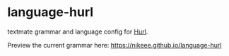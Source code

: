 # language-hurl
textmate grammar and language config for [Hurl](https://hurl.dev).

Preview the current grammar here: https://nikeee.github.io/language-hurl
